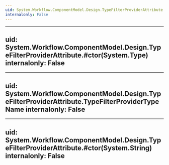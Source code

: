 ```yaml
---
uid: System.Workflow.ComponentModel.Design.TypeFilterProviderAttribute
internalonly: False
---
```


---
uid: System.Workflow.ComponentModel.Design.TypeFilterProviderAttribute.#ctor(System.Type)
internalonly: False
---

---
uid: System.Workflow.ComponentModel.Design.TypeFilterProviderAttribute.TypeFilterProviderTypeName
internalonly: False
---

---
uid: System.Workflow.ComponentModel.Design.TypeFilterProviderAttribute.#ctor(System.String)
internalonly: False
---
